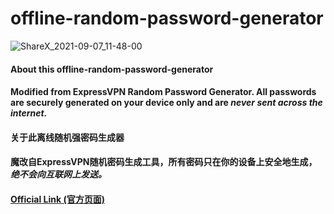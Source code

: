 # offline-random-password-generator
![ShareX_2021-09-07_11-48-00](https://user-images.githubusercontent.com/79493862/132281498-7b5bf842-41fa-47ff-9157-c17973a202ef.gif)
#### About this offline-random-password-generator

#### Modified from ExpressVPN Random Password Generator. All passwords are securely generated on your device only and are ***never sent across the internet.***

#### 关于此离线随机强密码生成器

#### 魔改自ExpressVPN随机密码生成工具，所有密码只在你的设备上安全地生成，***绝不会向互联网上发送。***



#### [Official Link (官方页面)](https://www.expressvpn.com/password-generator)



